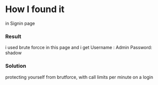 # How I found it

in Signin page

### Result

i used brute forcce in this page and i get
Username : Admin Password: shadow

### Solution

protecting yourself from brutforce, with call limits per minute on a login
